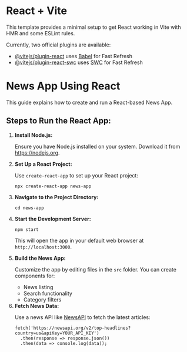 # React + Vite

This template provides a minimal setup to get React working in Vite with HMR and some ESLint rules.

Currently, two official plugins are available:

- [@vitejs/plugin-react](https://github.com/vitejs/vite-plugin-react/blob/main/packages/plugin-react/README.md) uses [Babel](https://babeljs.io/) for Fast Refresh
- [@vitejs/plugin-react-swc](https://github.com/vitejs/vite-plugin-react-swc) uses [SWC](https://swc.rs/) for Fast Refresh

<h1>News App Using React</h1>
        <p>This guide explains how to create and run a React-based News App.</p>
        <h2>Steps to Run the React App:</h2>
<ol>
    <li>
        <b>Install Node.js:</b>
        <p>Ensure you have Node.js installed on your system. Download it from <a href="https://nodejs.org" target="_blank">https://nodejs.org</a>.</p>
    </li>    
        <li>
         <b>Set Up a React Project:</b>
         <p>Use <code>create-react-app</code> to set up your React project:</p>
         <pre><code>npx create-react-app news-app</code></pre>
        </li>
        <li>
                <b>Navigate to the Project Directory:</b>
                <pre><code>cd news-app</code></pre>
            </li>
        <li>
                <b>Start the Development Server:</b>
                <pre><code>npm start</code></pre>
                <p>This will open the app in your default web browser at <code>http://localhost:3000</code>.</p>
            </li>
        <li>
                <b>Build the News App:</b>
                <p>Customize the app by editing files in the <code>src</code> folder. You can create components for:</p>
                <ul>
                    <li>News listing</li>
                    <li>Search functionality</li>
                    <li>Category filters</li>
                </ul>
            </li>
        <li>
                <b>Fetch News Data:</b>
                <p>Use a news API like <a href="https://newsapi.org" target="_blank">NewsAPI</a> to fetch the latest articles:</p>
                <pre><code>fetch('https://newsapi.org/v2/top-headlines?country=us&apiKey=YOUR_API_KEY')
  .then(response => response.json())
  .then(data => console.log(data));</code></pre>
            </li>
</ol>
